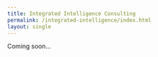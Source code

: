 ```yaml
---
title: Integrated Intelligence Consulting
permalink: /integrated-intelligence/index.html
layout: single
---
```


Coming soon...